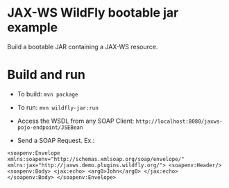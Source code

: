 # JAX-WS WildFly bootable jar example

Build a bootable JAR containing a JAX-WS resource.

Build and run
=============

* To build: `mvn package`
* To run: `mvn wildfly-jar:run`
* Access the WSDL from any SOAP Client: `http://localhost:8080/jaxws-pojo-endpoint/JSEBean`

* Send a SOAP Request. Ex.:

`<soapenv:Envelope xmlns:soapenv="http://schemas.xmlsoap.org/soap/envelope/" xmlns:jax="http://jaxws.demo.plugins.wildfly.org/">
   <soapenv:Header/>
   <soapenv:Body>
      <jax:echo>
         <arg0>John</arg0>
      </jax:echo>
   </soapenv:Body>
</soapenv:Envelope>`

